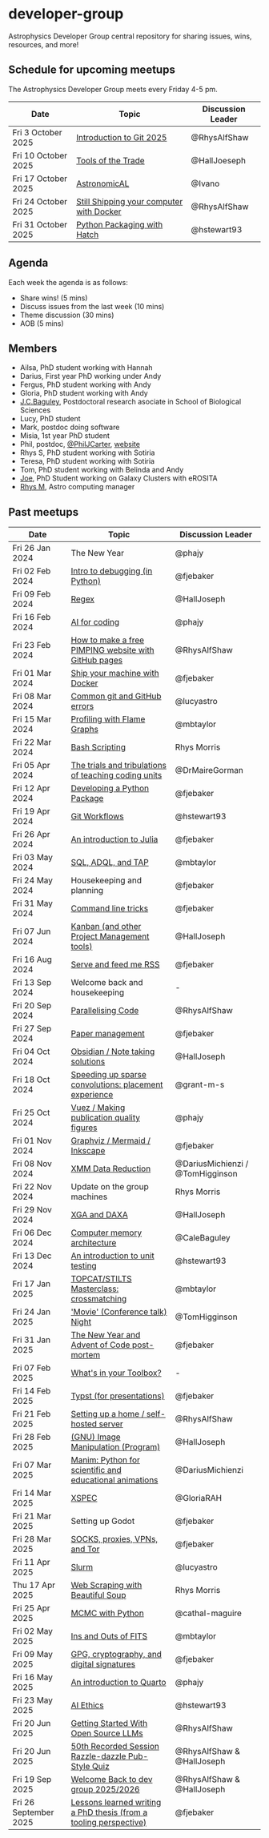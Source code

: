 # developer-group

Astrophysics Developer Group central repository for sharing issues, wins, resources, and more!

## Schedule for upcoming meetups

The Astrophysics Developer Group meets every Friday 4-5 pm.

| Date                | Topic                                                                                                         | Discussion Leader |
| ------------------- | ------------------------------------------------------------------------------------------------------------- | ----------------- |
| Fri 3 October 2025  | [Introduction to Git 2025](https://github.com/astro-group-bristol/developer-group/issues/112)                 | @RhysAlfShaw      |
| Fri 10 October 2025 | [Tools of the Trade](https://github.com/astro-group-bristol/developer-group/issues/113)                       | @HallJoeseph      |
| Fri 17 October 2025 | [AstronomicAL](https://github.com/astro-group-bristol/developer-group/issues/116)                             | @Ivano            |
| Fri 24 October 2025 | [Still Shipping your computer with Docker](https://github.com/astro-group-bristol/developer-group/issues/117) | @RhysAlfShaw      |
| Fri 31 October 2025 | [Python Packaging with Hatch](https://github.com/astro-group-bristol/developer-group/issues/114)              | @hstewart93       |

## Agenda

Each week the agenda is as follows:

- Share wins! (5 mins)
- Discuss issues from the last week (10 mins)
- Theme discussion (30 mins)
- AOB (5 mins)

## Members

- Ailsa, PhD student working with Hannah
- Darius, First year PhD working under Andy
- Fergus, PhD student working with Andy
- Gloria, PhD student working with Andy
- [J.C.Baguley](https://research-information.bris.ac.uk/en/persons/cale-baguley-2), Postdoctoral research asociate in School of Biological Sciences
- Lucy, PhD student
- Mark, postdoc doing software
- Misia, 1st year PhD student
- Phil, postdoc, [@PhilJCarter](https://github.com/PhilJCarter), [website](https://philipjcarter.com)
- Rhys S, PhD student working with Sotiria
- Teresa, PhD student working with Sotiria
- Tom, PhD student working with Belinda and Andy
- [Joe](https://github.com/HallJoseph), PhD Student working on Galaxy Clusters with eROSITA
- [Rhys M](https://github.com/rhysaph), Astro computing manager

## Past meetups

| Date                  | Topic                                                                                                                                  | Discussion Leader                |
| --------------------- | -------------------------------------------------------------------------------------------------------------------------------------- | -------------------------------- |
| Fri 26 Jan 2024       | The New Year                                                                                                                           | @phajy                           |
| Fri 02 Feb 2024       | [Intro to debugging (in Python)](https://github.com/astro-group-bristol/developer-group/issues/13)                                     | @fjebaker                        |
| Fri 09 Feb 2024       | [Regex](https://github.com/astro-group-bristol/developer-group/issues/14)                                                              | @HallJoseph                      |
| Fri 16 Feb 2024       | [AI for coding](https://github.com/astro-group-bristol/developer-group/issues/16)                                                      | @phajy                           |
| Fri 23 Feb 2024       | [How to make a free PIMPING website with GitHub pages](https://github.com/astro-group-bristol/developer-group/issues/12)               | @RhysAlfShaw                     |
| Fri 01 Mar 2024       | [Ship your machine with Docker](https://github.com/astro-group-bristol/developer-group/issues/18)                                      | @fjebaker                        |
| Fri 08 Mar 2024       | [Common git and GitHub errors](https://github.com/astro-group-bristol/developer-group/issues/20)                                       | @lucyastro                       |
| Fri 15 Mar 2024       | [Profiling with Flame Graphs](https://github.com/astro-group-bristol/developer-group/issues/19)                                        | @mbtaylor                        |
| Fri 22 Mar 2024       | [Bash Scripting](https://github.com/astro-group-bristol/developer-group/issues/23)                                                     | Rhys Morris                      |
| Fri 05 Apr 2024       | [The trials and tribulations of teaching coding units](https://github.com/astro-group-bristol/developer-group/issues/22)               | @DrMaireGorman                   |
| Fri 12 Apr 2024       | [Developing a Python Package](https://github.com/astro-group-bristol/developer-group/issues/24)                                        | @fjebaker                        |
| Fri 19 Apr 2024       | [Git Workflows](https://github.com/astro-group-bristol/developer-group/issues/6)                                                       | @hstewart93                      |
| Fri 26 Apr 2024       | [An introduction to Julia](https://github.com/astro-group-bristol/developer-group/issues/26)                                           | @fjebaker                        |
| Fri 03 May 2024       | [SQL, ADQL, and TAP](https://github.com/astro-group-bristol/developer-group/issues/28)                                                 | @mbtaylor                        |
| Fri 24 May 2024       | Housekeeping and planning                                                                                                              | @fjebaker                        |
| Fri 31 May 2024       | [Command line tricks](https://github.com/astro-group-bristol/developer-group/issues/43)                                                | @fjebaker                        |
| Fri 07 Jun 2024       | [Kanban (and other Project Management tools)](https://github.com/astro-group-bristol/developer-group/issues/30)                        | @HallJoseph                      |
| Fri 16 Aug 2024       | [Serve and feed me RSS](https://github.com/astro-group-bristol/developer-group/issues/15)                                              | @fjebaker                        |
| Fri 13 Sep 2024       | Welcome back and housekeeping                                                                                                          | -                                |
| Fri 20 Sep 2024       | [Parallelising Code](https://github.com/astro-group-bristol/developer-group/issues/17)                                                 | @RhysAlfShaw                     |
| Fri 27 Sep 2024       | [Paper management](https://github.com/astro-group-bristol/developer-group/issues/62)                                                   | @fjebaker                        |
| Fri 04 Oct 2024       | [Obsidian / Note taking solutions](https://github.com/astro-group-bristol/developer-group/issues/44)                                   | @HallJoseph                      |
| Fri 18 Oct 2024       | [Speeding up sparse convolutions: placement experience](https://github.com/astro-group-bristol/developer-group/issues/65)              | @grant-m-s                       |
| Fri 25 Oct 2024       | [Vuez / Making publication quality figures](https://github.com/astro-group-bristol/developer-group/issues/45)                          | @phajy                           |
| Fri 01 Nov 2024       | [Graphviz / Mermaid / Inkscape](https://github.com/astro-group-bristol/developer-group/issues/68)                                      | @fjebaker                        |
| Fri 08 Nov 2024       | [XMM Data Reduction](https://github.com/astro-group-bristol/developer-group/issues/69)                                                 | @DariusMichienzi / @TomHigginson |
| Fri 22 Nov 2024       | Update on the group machines                                                                                                           | Rhys Morris                      |
| Fri 29 Nov 2024       | [XGA and DAXA](https://github.com/astro-group-bristol/developer-group/issues/70)                                                       | @HallJoseph                      |
| Fri 06 Dec 2024       | [Computer memory architecture](https://github.com/astro-group-bristol/developer-group/issues/75)                                       | @CaleBaguley                     |
| Fri 13 Dec 2024       | [An introduction to unit testing](https://github.com/astro-group-bristol/developer-group/issues/34)                                    | @hstewart93                      |
| Fri 17 Jan 2025       | [TOPCAT/STILTS Masterclass: crossmatching](https://github.com/astro-group-bristol/developer-group/issues/61)                           | @mbtaylor                        |
| Fri 24 Jan 2025       | ['Movie' (Conference talk) Night](https://github.com/astro-group-bristol/developer-group/issues/36)                                    | @TomHigginson                    |
| Fri 31 Jan 2025       | [The New Year and Advent of Code post-mortem](https://github.com/astro-group-bristol/developer-group/issues/82)                        | @fjebaker                        |
| Fri 07 Feb 2025       | [What's in your Toolbox?](https://github.com/astro-group-bristol/developer-group/issues/85)                                            | -                                |
| Fri 14 Feb 2025       | [Typst (for presentations)](https://github.com/astro-group-bristol/developer-group/issues/88)                                          | @fjebaker                        |
| Fri 21 Feb 2025       | [Setting up a home / self-hosted server](https://github.com/astro-group-bristol/developer-group/issues/72)                             | @RhysAlfShaw                     |
| Fri 28 Feb 2025       | [(GNU) Image Manipulation (Program)](https://github.com/astro-group-bristol/developer-group/issues/95)                                 | @HallJoseph                      |
| Fri 07 Mar 2025       | [Manim: Python for scientific and educational animations](https://github.com/astro-group-bristol/developer-group/issues/74)            | @DariusMichienzi                 |
| Fri 14 Mar 2025       | [XSPEC](https://github.com/astro-group-bristol/developer-group/issues/96)                                                              | @GloriaRAH                       |
| Fri 21 Mar 2025       | Setting up Godot                                                                                                                       | @fjebaker                        |
| Fri 28 Mar 2025       | [SOCKS, proxies, VPNs, and Tor](https://github.com/astro-group-bristol/developer-group/issues/99)                                      | @fjebaker                        |
| Fri 11 Apr 2025       | [Slurm](https://github.com/astro-group-bristol/developer-group/issues/98)                                                              | @lucyastro                       |
| Thu 17 Apr 2025       | [Web Scraping with Beautiful Soup](https://github.com/astro-group-bristol/developer-group/issues/102)                                  | Rhys Morris                      |
| Fri 25 Apr 2025       | [MCMC with Python](https://github.com/astro-group-bristol/developer-group/issues/104)                                                  | @cathal-maguire                  |
| Fri 02 May 2025       | [Ins and Outs of FITS](https://github.com/astro-group-bristol/developer-group/issues/105)                                              | @mbtaylor                        |
| Fri 09 May 2025       | [GPG, cryptography, and digital signatures](https://github.com/astro-group-bristol/developer-group/issues/97)                          | @fjebaker                        |
| Fri 16 May 2025       | [An introduction to Quarto](https://github.com/astro-group-bristol/developer-group/issues/40)                                          | @phajy                           |
| Fri 23 May 2025       | [AI Ethics](https://github.com/astro-group-bristol/developer-group/issues/38)                                                          | @hstewart93                      |
| Fri 20 Jun 2025       | [Getting Started With Open Source LLMs](https://github.com/astro-group-bristol/developer-group/issues/106)                             | @RhysAlfShaw                     |
| Fri 20 Jun 2025       | [50th Recorded Session Razzle-dazzle Pub-Style Quiz](https://github.com/RhysAlfShaw/dev-50th-quiz)                                     | @RhysAlfShaw & @HallJoseph       |
| Fri 19 Sep 2025       | [Welcome Back to dev group 2025/2026](https://github.com/astro-group-bristol/dev-group-2025-welcome)                                   | @RhysAlfShaw & @HallJoseph       |
| Fri 26 September 2025 | [Lessons learned writing a PhD thesis (from a tooling perspective)](https://github.com/astro-group-bristol/developer-group/issues/110) | @fjebaker                        |
